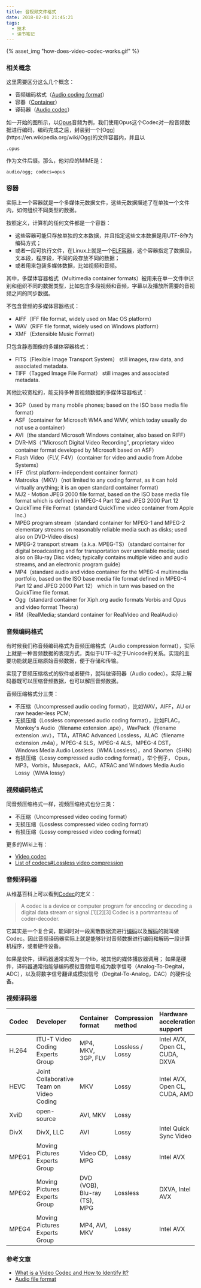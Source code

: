 ```yaml
---
title: 音视频文件格式
date: 2018-02-01 21:45:21
tags:
  - 技术
  - 读书笔记
---
```


{% asset_img "how-does-video-codec-works.gif" %}

### 相关概念

这里需要区分这么几个概念：


* 音频编码格式（[Audio coding format](https://en.wikipedia.org/wiki/Audio_coding_format)）
* 容器（[Container](https://en.wikipedia.org/wiki/Digital_container_format)）
* 译码器（[Audio codec](https://en.wikipedia.org/wiki/Audio_codec)）


如一开始的图所示，以[Opus](https://en.wikipedia.org/wiki/Opus_(audio_format))音频为例，我们使用Opus这个Codec对一段音频数据进行编码，编码完成之后，封装到一个[Ogg](https://en.wikipedia.org/wiki/Ogg)的文件容器内，并且以

	.opus


作为文件后缀。那么，他对应的MIME是：

	audio/ogg; codecs=opus


### 容器

实际上一个容器就是一个多媒体元数据文件，这些元数据描述了在单独一个文件内，如何组织不同类型的数据。

按照定义，计算机的任何文件都是一个容器：


* 这些容器可能只存放单独的文本数据，并且指定这些文本数据是用UTF-8作为编码方式；
* 或者一段可执行文件，在Linux上就是一个[ELF容器](https://en.wikipedia.org/wiki/Executable_and_Linkable_Format)，这个容器指定了数据段，文本段，程序段，不同的段存放不同的数据；
* 或者用来包装多媒体数据，比如视频和音频。


其中，多媒体容器格式（Multimedia container formats）被用来在单一文件中识别和组织不同的数据类型，比如包含多段视频和音频，字幕以及播放所需要的音视频之间的同步数据。

不包含音频的多媒体容器格式：


* AIFF（IFF file format, widely used on Mac OS platform）
* WAV（RIFF file format, widely used on Windows platform）
* XMF（Extensible Music Format）


只包含静态图像的多媒体容器格式：


* FITS（Flexible Image Transport System） still images, raw data, and associated metadata.
* TIFF（Tagged Image File Format） still images and associated metadata.


其他比较宽松的，能支持多种音视频数据的多媒体容器格式：


* 3GP（used by many mobile phones; based on the ISO base media file format）
* ASF（container for Microsoft WMA and WMV, which today usually do not use a container）
* AVI（the standard Microsoft Windows container, also based on RIFF）
* DVR-MS（"Microsoft Digital Video Recording", proprietary video container format developed by Microsoft based on ASF）
* Flash Video（FLV, F4V）（container for video and audio from Adobe Systems）
* IFF（first platform-independent container format）
* Matroska（MKV）（not limited to any coding format, as it can hold virtually anything; it is an open standard container format）
* MJ2 - Motion JPEG 2000 file format, based on the ISO base media file format which is defined in MPEG-4 Part 12 and JPEG 2000 Part 12
* QuickTime File Format（standard QuickTime video container from Apple Inc.）
* MPEG program stream（standard container for MPEG-1 and MPEG-2 elementary streams on reasonably reliable media such as disks; used also on DVD-Video discs）
* MPEG-2 transport stream（a.k.a. MPEG-TS）（standard container for digital broadcasting and for transportation over unreliable media; used also on Blu-ray Disc video; typically contains multiple video and audio streams, and an electronic program guide）
* MP4（standard audio and video container for the MPEG-4 multimedia portfolio, based on the ISO base media file format defined in MPEG-4 Part 12 and JPEG 2000 Part 12） which in turn was based on the QuickTime file format.
* Ogg（standard container for Xiph.org audio formats Vorbis and Opus and video format Theora）
* RM（RealMedia; standard container for RealVideo and RealAudio）


### 音频编码格式

有时候我们称音频编码格式为音频压缩格式（Audio compression format），实际上就是一种音频数据的表现方式，类似于UTF-8之于Unicode的关系。实现的主要功能就是压缩原始音频数据，便于存储和传输。

实现了音频压缩格式的软件或者硬件，就叫做译码器（Audio codec）。实际上解码器既可以压缩音频数据，也可以解压音频数据。

音频压缩格式分三类：


* 不压缩（Uncompressed audio coding format），比如WAV，AIFF，AU or raw header-less PCM;
* 无损压缩（Lossless compressed audio coding format），比如FLAC，Monkey's Audio（filename extension .ape），WavPack（filename extension .wv），TTA，ATRAC Advanced Lossless，ALAC（filename extension .m4a），MPEG-4 SLS，MPEG-4 ALS，MPEG-4 DST，Windows Media Audio Lossless（WMA Lossless），and Shorten（SHN）
* 有损压缩（Lossy compressed audio coding format），举个例子， Opus，MP3，Vorbis，Musepack，AAC，ATRAC and Windows Media Audio Lossy（WMA lossy）


### 视频编码格式

同音频压缩格式一样，视频压缩格式也分三类：


* 不压缩（Uncompressed video coding format）
* 无损压缩（Lossless compressed video coding format）
* 有损压缩（Lossy compressed video coding format）


更多的Wiki上有：


* [Video codec](https://en.wikipedia.org/wiki/Video_codec)
* [List of codecs#Lossless video compression](https://en.wikipedia.org/wiki/List_of_codecs#Lossless_video_compression)


### 音频译码器

从维基百科上可以看到[Codec](https://en.wikipedia.org/wiki/Codec)的定义：

>  A codec is a device or computer program for encoding or decoding a digital data stream or signal.[1][2][3] Codec is a portmanteau of coder-decoder.

它其实是一个复合词，能同时对一段离散数据流进行[编码](https://en.wikipedia.org/wiki/Encoder)以及[解码](https://en.wikipedia.org/wiki/Decoding_methods)的就叫做Codec。因此音频译码器实际上就是能够针对音频数据进行编码和解码一段计算机程序，或者硬件设备。

如果是软件，译码器通常实现为一个lib，被其他的媒体播放器调用；
如果是硬件，译码器通常指能够编码模拟音频信号成为数字信号（Analog-To-Degital，ADC），以及将数字信号翻译成模拟信号（Degital-To-Analog，DAC）的硬件设备。

### 视频译码器

| Codec | Developer                                | Container format             | Compression method | Hardware acceleration support  |
|:------|:-----------------------------------------|:-----------------------------|:-------------------|:-------------------------------|
| H.264 | ITU-T Video Coding Experts Group         | MP4, MKV, 3GP, FLV           | Lossless / Lossy   | Intel AVX, Open CL, CUDA, DXVA |
| HEVC  | Joint Collaborative Team on Video Coding | MKV                          | Lossy              | Intel AVX, Open CL, CUDA, AMD  |
| XviD  | open-source                              | AVI, MKV                     | Lossy              |                                |
| DivX  | DivX, LLC                                | AVI                          | Lossy              | Intel Quick Sync Video         |
| MPEG1 | Moving Pictures Experts Group            | Video CD, MPG                | Lossy              | Intel AVX                      |
| MPEG2 | Moving Pictures Experts Group            | DVD (VOB), Blu-ray (TS), MPG | Lossless           | DXVA, Intel AVX                |
| MPEG4 | Moving Pictures Experts Group            | MP4, AVI, MKV                | Lossy              | Intel AVX                      |


### 参考文章


* [What is a Video Codec and How to Identify It?](http://www.freemake.com/blog/video-codec/)
* [Audio file format](https://en.wikipedia.org/wiki/Audio_file_format)


